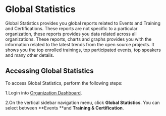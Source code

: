 # Global Statistics

Global Statistics provides you global reports related to Events and Training and Certifications. These reports are not specific to a particular organization, these reports provides you data related across all organizations. These reports, charts and graphs provides you with the information related to the latest trends from the open source projects. It shows you the top enrolled trainings, top participated events, top speakers and many other details.  

## Accessing Global Statistics 

To access Global Statistics, perform the following steps:

1.Login into [Organization Dashboard](https://organization.v2.lfx.linuxfoundation.org). 

2.On the vertical sidebar navigation menu, click **Global Statistics**. You can select between **Events **and **Training & Certification**. 



